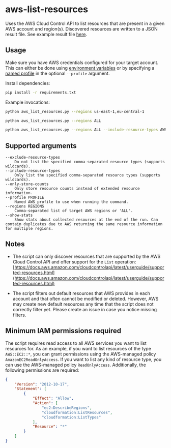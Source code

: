 # aws-list-resources

Uses the AWS Cloud Control API to list resources that are present in a given AWS account and region(s). Discovered resources are written to a JSON result file. See example result file [here](doc/example_results.json).


## Usage

Make sure you have AWS credentials configured for your target account. This can either be done using [environment variables](https://docs.aws.amazon.com/cli/latest/userguide/cli-configure-envvars.html) or by specifying a [named profile](https://docs.aws.amazon.com/cli/latest/userguide/cli-configure-files.html) in the optional `--profile` argument.

Install dependencies:

```bash
pip install -r requirements.txt
```

Example invocations:

```bash
python aws_list_resources.py --regions us-east-1,eu-central-1

python aws_list_resources.py --regions ALL

python aws_list_resources.py --regions ALL --include-resource-types AWS::EC2::*,AWS::DynamoDB::*
```


## Supported arguments

```
--exclude-resource-types 
    Do not list the specified comma-separated resource types (supports wildcards).
--include-resource-types 
    Only list the specified comma-separated resource types (supports wildcards).
--only-store-counts 
    Only store resource counts instead of extended resource information.
--profile PROFILE
    Named AWS profile to use when running the command.
--regions REGIONS
    Comma-separated list of target AWS regions or 'ALL'.
--show-stats
    Show stats about collected resources at the end of the run. Can contain duplicates due to AWS returning the same resource information for multiple regions.
```


## Notes

* The script can only discover resources that are supported by the AWS Cloud Control API and offer support for the `List` operation: [https://docs.aws.amazon.com/cloudcontrolapi/latest/userguide/supported-resources.html](https://docs.aws.amazon.com/cloudcontrolapi/latest/userguide/supported-resources.html)

* The script filters out default resources that AWS provides in each account and that often cannot be modified or deleted. However, AWS may create new default resources any time that the script does not correctly filter yet. Please create an issue in case you notice missing filters.


## Minimum IAM permissions required

The script requires read access to all AWS services you want to list resources for. As an example, if you want to list resources of the type `AWS::EC2::*`, you can grant permissions using the AWS-managed policy `AmazonEC2ReadOnlyAccess`. If you want to list any kind of resource type, you can use the AWS-managed policy `ReadOnlyAccess`. Additionally, the following permissions are required:

```json
{
    "Version": "2012-10-17",
    "Statement": [
        {
            "Effect": "Allow",
            "Action": [
                "ec2:DescribeRegions",
                "cloudformation:ListResources",
                "cloudformation:ListTypes"
            ],
            "Resource": "*"
        }
    ]
}
```

